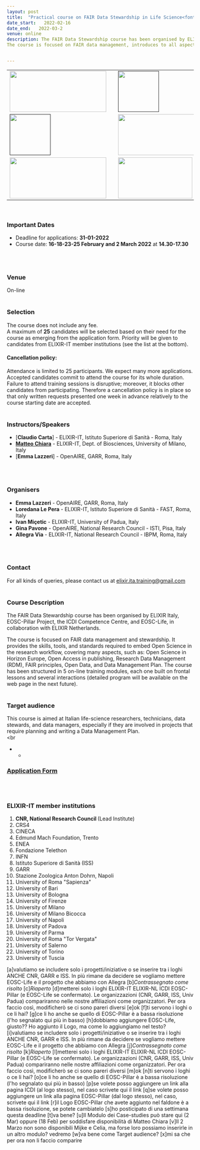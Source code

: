 ```yaml
---
layout: post
title:  "Practical course on FAIR Data Stewardship in Life Science<font color='green'>[open]</font>"
date_start:   2022-02-16
date_end:   2022-03-2   
venue: online
description: The FAIR Data Stewardship course has been organised by ELIXIR Italy, EOSC-Pillar Project, the ICDI Competence Centre, and EOSC-Life, in collaboration with ELIXIR Netherlands. 
The course is focused on FAIR data management, introduces to all aspects of Open Science, and provides the skills, tools and standards required to embed Open Science in the research workflow. It has been structured in 5 on-line training modules, each one built on frontal lessons and several interactions.


---
```



<table border="0">
<tr>
        <td><a href="https://elixir-iib-training.github.io/website/"><img src="../../../img/logo_iib.png" height="110" width="260"></a>
        </td>
        <td width="20"></td>
        <td><a href=""><img src="../../../img/Logo_ICDI.png" height="110" width="110"></a>
        </td>
</tr>
<tr>
        <td><a href=""><img src="../../../img/Logo_EOSC_pillar.png" height="110" width="110"></a>
        </td>
<td width="20"></td>
<td><a href="https://elixir-europe.org/about-us/who-we-are/nodes/netherlands"><img src="../../../img/Logo_ELIXIR_Netherlands.jpeg" height="110" width="260"></a>
</td>
<tr>
<td><a href="https://elixir-europe.org/about-us/who-we-are/nodes/netherlands"><img src="../../../img/Logo_ELIXIR_Netherlands.jpeg" height="110" width="260"></a>
</td>
<td width="20"></td>
<td><a href="https://www.eosc-life.eu/"><img src="../../../img/Logo_EOSC_Life.png" height="110" width="200"></a>
</td>


</tr>
</table>
<br>


### Important Dates 
- Deadline for applications: **31-01-2022**
- Course date: **16-18-23-25 February and 2 March 2022** at **14.30-17.30** 
<br>
<br>


### Venue
On-line<br>
<br>


### Selection
The course does not include any fee. <br>
A maximum of **25** candidates will be selected based on their need for the course as emerging from the application form. Priority will be given to candidates from ELIXIR-IT member institutions (see the list at the bottom).
<br>


#### Cancellation policy: 
Attendance is limited to 25 participants. We expect many more applications. Accepted candidates commit to attend the course for its whole duration. Failure to attend training sessions is disruptive; moreover, it blocks other candidates from participating. Therefore a cancellation policy is in place so that only written requests presented one week in advance relatively to the course starting date are accepted.
<br>
<br>



### Instructors/Speakers
- [**Claudio Carta**] - ELIXIR-IT, Istituto Superiore di Sanità - Roma, Italy
- [**Matteo Chiara**](https://www.unimi.it/it/ugov/person/matteo-chiara) - ELIXIR-IT, Dept. of Biosciences, University of Milano, Italy
- [**Emma Lazzeri**] - OpenAIRE, GARR, Roma, Italy 
<br>
<br>


### Organisers
- **Emma Lazzeri** - OpenAIRE, GARR, Roma, Italy
- **Loredana Le Pera** - ELIXIR-IT, Istituto Superiore di Sanità - FAST, Roma, Italy 
- **Ivan Miçetic** - ELIXIR-IT, University of Padua, Italy
- **Gina Pavone** - OpenAIRE, National Research Council - ISTI, Pisa, Italy
- **Allegra Via** - ELIXIR-IT, National Research Council - IBPM, Roma, Italy
<br>
<br>


### Contact
For all kinds of queries, please contact us at <elixir.ita.training@gmail.com> 
<br>
<br>



### Course Description
The FAIR Data Stewardship course has been organised by ELIXIR Italy, EOSC-Pillar Project, the ICDI Competence Centre, and EOSC-Life, in collaboration with ELIXIR Netherlands.

The course is focused on FAIR data management and stewardship. It provides the skills, tools, and standards required to embed Open Science in the research workflow, covering many aspects, such as: Open Science in Horizon Europe, Open Access in publishing, Research Data Management (RDM), FAIR principles, Open Data, and Data Management Plan. 
The course has been structured in 5 on-line training modules, each one built on frontal lessons and several interactions (detailed program will be available on the web page in the next future).
<br>
<br>


### Target audience
This course is aimed at Italian life-science researchers, technicians, data stewards, and data managers, especially if they are involved in projects that require planning and writing a Data Management Plan. 
<br>
<br
* * 

### [Application Form](https://forms.gle/zjeNZaa7DLBCEwd59)
<br>
<br>



<h3>ELIXIR-IT member institutions</h3>
<ol>
   <li> <b>CNR, National Research Council </b> (Lead Institute)</li>
   <li> CRS4</li>
   <li> CINECA</li>
   <li> Edmund Mach Foundation, Trento</li>
   <li> ENEA</li>
   <li> Fondazione Telethon</li> 
   <li> INFN</li>
   <li> Istituto Superiore di Sanità (ISS)</li> 
   <li> GARR</li>
   <li> Stazione Zoologica Anton Dohrn, Napoli</li>
   <li> University of Roma "Sapienza"</li>
   <li> University of Bari</li>
   <li> University of Bologna</li>
   <li> University of Firenze</li>
   <li> University of Milano</li>
   <li> University of Milano Bicocca</li>
   <li> University of Napoli</li>
   <li> University of Padova</li>
   <li> University of Parma</li>
   <li> University of Roma "Tor Vergata"</li>
   <li> University of Salerno</li>
   <li> University of Torino</li>
   <li> University of Tuscia </li>
</ol>




[a]valutiamo se includere solo i progetti/iniziative o se inserire tra i loghi ANCHE CNR, GARR e ISS. In più rimane da decidere se vogliamo mettere EOSC-Life e il progetto che abbiamo con Allegra
[b]_Contrassegnato come risolto_
[c]_Riaperto_
[d]metterei solo i loghi ELIXIR-IT ELIXIR-NL ICDI EOSC-Pillar (e EOSC-Life se confermato). Le organizzazioni (CNR, GARR, ISS, Univ Padua) compariranno nelle nostre affiliazioni come organizzatori.  Per ora faccio così, modificherò se ci sono pareri diversi
[e]ok
[f]ti servono i loghi o ce li hai?
[g]ce li ho anche se quello di EOSC-Pillar è a bassa risoluzione (l'ho segnalato qui più in basso)
[h]dobbiamo aggiungere EOSC-Life, giusto?? Ho aggiunto il Logo, ma come lo aggiungiamo nel testo?
[i]valutiamo se includere solo i progetti/iniziative o se inserire tra i loghi ANCHE CNR, GARR e ISS. In più rimane da decidere se vogliamo mettere EOSC-Life e il progetto che abbiamo con Allegra
[j]_Contrassegnato come risolto_
[k]_Riaperto_
[l]metterei solo i loghi ELIXIR-IT ELIXIR-NL ICDI EOSC-Pillar (e EOSC-Life se confermato). Le organizzazioni (CNR, GARR, ISS, Univ Padua) compariranno nelle nostre affiliazioni come organizzatori.  Per ora faccio così, modificherò se ci sono pareri diversi
[m]ok
[n]ti servono i loghi o ce li hai?
[o]ce li ho anche se quello di EOSC-Pillar è a bassa risoluzione (l'ho segnalato qui più in basso)
[p]se volete posso aggiungere un link alla pagina ICDI (al logo stesso), nel caso scrivete qui il link
[q]se volete posso aggiungere un link alla pagina EOSC-Pillar (dal logo stesso), nel caso, scrivete qui il link
[r]il Logo EOSC-Pillar che avete aggiunto nel faldone è a bassa risoluzione, se potete cambiatelo
[s]ho posticipato di una settimana questa deadline
[t]va bene?
[u]Il Modulo dei Case-studies può stare qui (2 Mar) oppure (18 Feb) per soddisfare disponibilità di Matteo Chiara
[v]Il 2 Marzo non sono disponibili Mijke e Celia, ma forse loro possiamo inserirle in un altro modulo? vedremo
[w]va bene come Target audience?
[x]mi sa che per ora non li faccio comparire